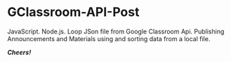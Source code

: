 # GClassroom-API-Post
JavaScript. Node.js. Loop JSon file from Google Classroom Api. Publishing Announcements and Materials using and sorting data from a local file.  

***Cheers!***
